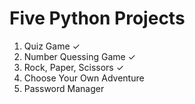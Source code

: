 # Five Python Projects
1. Quiz Game 	&check;
2. Number Quessing Game &check;
3. Rock, Paper, Scissors &check;
4. Choose Your Own Adventure
5. Password Manager